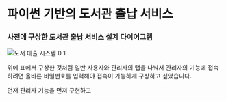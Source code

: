 # 파이썬 기반의 도서관 출납 서비스

### 사전에 구상한 도서관 출납 서비스 설계 다이어그램
![도서 대출 시스템 0 1](https://github.com/user-attachments/assets/482d0d41-a835-4330-9b81-06f84effc69b)

위에 표에서 구상한 것처럼 일반 사용자와 관리자의 탭을 나눠서 관리자의 기능에 접속하려면 올바른 비밀번호를 입력해야 접속이 가능하게 구상하고 싶었습니다.

먼저 관리자 기능을 먼저 구현하고 

